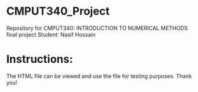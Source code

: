 # CMPUT340_Project
Repository for CMPUT340: INTRODUCTION TO NUMERICAL METHODS final project
Student: Nasif Hossain

# Instructions:
The HTML file can be viewed and use the file for testing purposes. Thank you!
